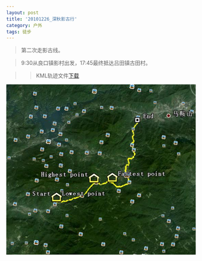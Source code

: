 ```yaml
---
layout: post
title: '20101226_深秋影古行'
category: 户外
tags: 徒步
---
```


>第二次走影古线。

>9:30从良口镇影村出发，17:45最终抵达吕田镇古田村。

>>KML轨迹文件[下载](/assets/download/20101226_影古线-kml.zip)

![轨迹图](/assets/images/2010-2011/20101226_影古线.JPG)
